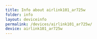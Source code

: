 ```yaml
---
title: Info about airlink101_ar725w
folder: info
layout: deviceinfo
permalink: /devices/airlink101_ar725w/
device: airlink101_ar725w
---
```


